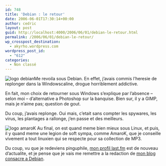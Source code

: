 ```yaml
---
id: 748
title: 'Debian : le retour'
date: 2006-06-01T17:30:14+00:00
author: cedric
layout: post
guid: http://localhost:4000/2006/06/01/debian-le-retour.html
permalink: /2006/06/01/debian-le-retour/
wp_crosspost_destination:
  - akyrho.wordpress.com
wordpress_post_id:
  - "612"
categories:
  - Non classé
---
```

<img src="https://i0.wp.com/linux.simple.be/images/debian-small.png?w=900" alt="logo debian" data-recalc-dims="1" />Me revoila sous Debian. En effet, j’avais commis l’heresie de replonger dans la Windowscaline, drogue horriblement addictive.

En fait, mon choix de retourner sous Windows s’explique par l’absence &#8211; selon moi &#8211; d’alternative a Photoshop sur la banquise. Bien sur, il y a GIMP, mais je n’aime pas; question de gout.

Du coup, j’avais replonge. Oui mais, c’etait sans compter les spywares, les virus, les plantages a rallonge, j’en passe et des meilleurs.

<img src="https://i0.wp.com/amarok.kde.org/templates/amarokv2/images/logo9.png?w=900" alt="logo amaroK" data-recalc-dims="1" /> Au final, on est quand meme bien mieux sous Linux, et puis, il y quand meme une legion de soft sympa, comme AmaroK, que je conseille vivement a tout linuxien qui se respecte pour sa collection de MP3.

Du coup, vu que je redeviens pinguphile, [mon profil last.fm](http://www.last.fm/user/AkyRhO) est de nouveau d’actualite, et je pense que je vais me remettre a la redaction de [mon blog consacre a Debian](http://debian.ehia.org/).
